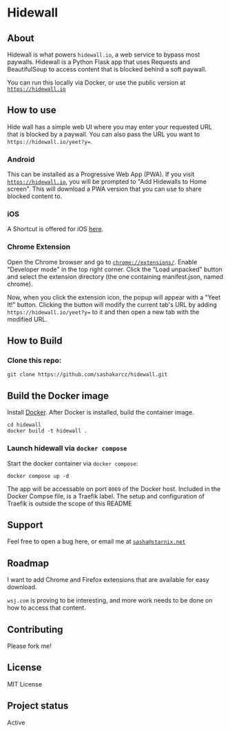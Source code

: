 # Hidewall

## About

Hidewall is what powers `hidewall.io`, a web service to bypass most paywalls. Hidewall is a Python Flask app that uses Requests and BeautifulSoup to access content that is blocked behind a soft paywall.

You can run this locally via Docker, or use the public version at [`https://hidewall.io`](https://hidewall.io)

## How to use

Hide wall has a simple web UI where you may enter your requested URL that is blocked by a paywall. You can also pass the URL you want to `https://hidewall.io/yeet?y=`.

### Android
This can be installed as a Progressive Web App (PWA). If you visit [`https://hidewall.io`](https://hidewall.io), you will be prompted to "Add Hidewalls to Home screen". This will download a PWA version that you can use to share blocked content to.

### iOS
A Shortcut is offered for iOS [here](https://www.icloud.com/shortcuts/3d97b3293a944f8fa83ba987a8bd5a92).

### Chrome Extension
Open the Chrome browser and go to [`chrome://extensions/`](chrome://extensions/). Enable "Developer mode" in the top right corner. Click the "Load unpacked" button and select the extension directory (the one containing manifest.json, named chrome).

Now, when you click the extension icon, the popup will appear with a "Yeet It!" button. Clicking the button will modify the current tab's URL by adding `https://hidewall.io/yeet?y=` to it and then open a new tab with the modified URL.

## How to Build


### Clone this repo:

```
git clone https://github.com/sashakarcz/hidewall.git
```

## Build the Docker image
Install [Docker](https://docs.docker.com/get-docker/). After Docker is installed, build the container image.


```
cd hidewall
docker build -t hidewall .
```

### Launch hidewall via `docker compose`

Start the docker container via `docker compose`:

```
docker compose up -d
```

The app will be accessable on port `8069` of the Docker host. Included in the Docker Compse file, is a Traefik label. The setup and configuration of Traefik is outside the scope of this README

## Support
Feel free to open a bug here, or email me at [`sasha@starnix.net`](mailto:sasha@starnix.net?subject=[GitHub]%20Hidewall)

## Roadmap
I want to add Chrome and Firefox extensions that are available for easy download.

`wsj.com` is proving to be interesting, and more work needs to be done on how to access that content.

## Contributing
Please fork me!

## License
MIT License

## Project status
Active
